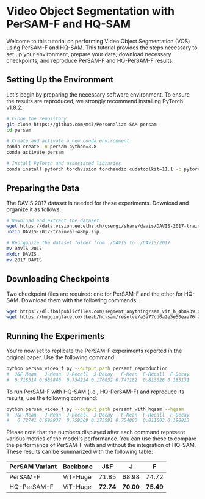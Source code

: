 # Video Object Segmentation with PerSAM-F and HQ-SAM

Welcome to this tutorial on performing Video Object Segmentation (VOS) using PerSAM-F and HQ-SAM. This tutorial provides the steps necessary to set up your environment, prepare your data, download necessary checkpoints, and reproduce PerSAM-F and HQ-PerSAM-F results.

## Setting Up the Environment

Let's begin by preparing the necessary software environment. To ensure the results are reproduced, we strongly recommend installing PyTorch v1.8.2.

```bash
# Clone the repository
git clone https://github.com/m43/Personalize-SAM persam
cd persam

# Create and activate a new conda environment
conda create -n persam python=3.8
conda activate persam 

# Install PyTorch and associated libraries
conda install pytorch torchvision torchaudio cudatoolkit=11.1 -c pytorch-lts -c nvidia
```

## Preparing the Data

The DAVIS 2017 dataset is needed for these experiments. Download and organize it as follows:

```bash
# Download and extract the dataset
wget https://data.vision.ee.ethz.ch/csergi/share/davis/DAVIS-2017-trainval-480p.zip
unzip DAVIS-2017-trainval-480p.zip

# Reorganize the dataset folder from ./DAVIS to ./DAVIS/2017
mv DAVIS 2017
mkdir DAVIS
mv 2017 DAVIS
```

## Downloading Checkpoints

Two checkpoint files are required: one for PerSAM-F and the other for HQ-SAM. Download them with the following commands:

```bash
wget https://dl.fbaipublicfiles.com/segment_anything/sam_vit_h_4b8939.pth
wget https://huggingface.co/lkeab/hq-sam/resolve/a3a77cd0a2e5e50eaa76faccf61b964732d9b35f/sam_hq_vit_h.pth
```

## Running the Experiments

You're now set to replicate the PerSAM-F experiments reported in the original paper. Use the following command:

```bash
python persam_video_f.py --output_path persamf_reproduction
#  J&F-Mean   J-Mean  J-Recall  J-Decay   F-Mean  F-Recall  F-Decay
#  0.718514 0.689846  0.754224 0.176052 0.747182  0.813628 0.185131
```

To run PerSAM-F with HQ-SAM (i.e., HQ-PerSAM-F) and reproduce its results, use the following command:

```bash
python persam_video_f.py --output_path persamf_with_hqsam --hqsam
#  J&F-Mean   J-Mean  J-Recall  J-Decay   F-Mean  F-Recall  F-Decay
#   0.72741 0.699937  0.759369 0.175591 0.754883  0.811603 0.198813
```

Please note that the numbers displayed after each command represent various metrics of the model's performance. You can use these to compare the performance of PerSAM-F with and without the integration of HQ-SAM. These results can be summarized with the following table:

| PerSAM Variant 	| Backbone 	| J&F       	| J         	| F         	|
|----------------	|----------	|-----------	|-----------	|-----------	|
| PerSAM-F       	| ViT-Huge 	| 71.85     	| 68.98     	| 74.72     	|
| HQ-PerSAM-F    	| ViT-Huge 	| **72.74** 	| **70.00** 	| **75.49** 	|
